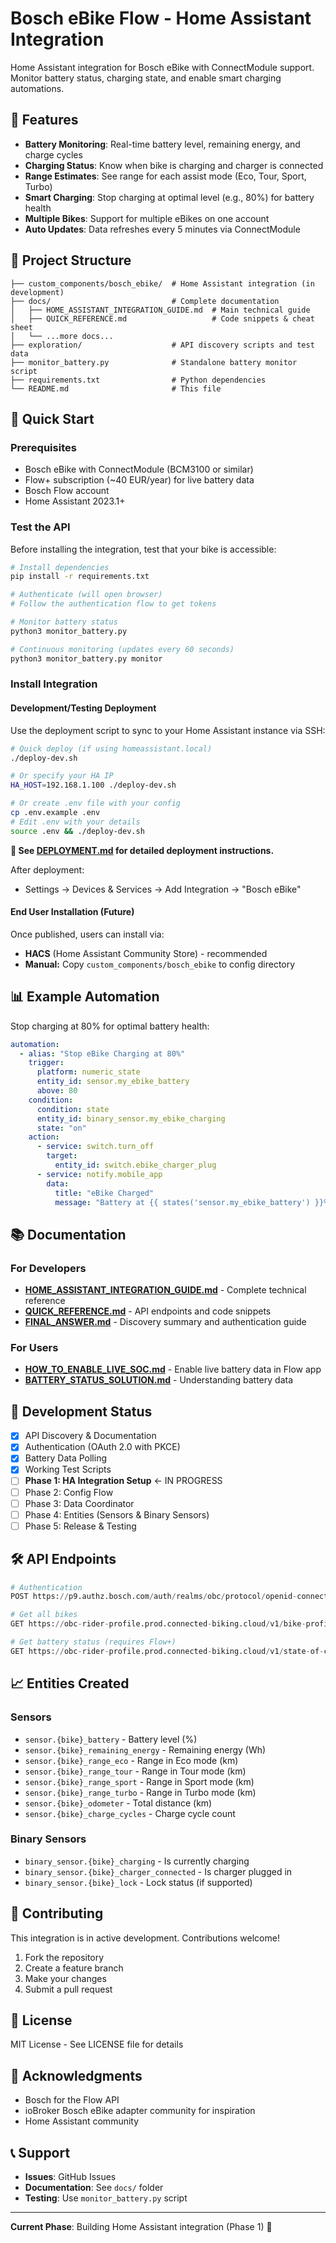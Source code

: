 # Bosch eBike Flow - Home Assistant Integration

Home Assistant integration for Bosch eBike with ConnectModule support. Monitor battery status, charging state, and enable smart charging automations.

## 🎯 Features

- **Battery Monitoring**: Real-time battery level, remaining energy, and charge cycles
- **Charging Status**: Know when bike is charging and charger is connected
- **Range Estimates**: See range for each assist mode (Eco, Tour, Sport, Turbo)
- **Smart Charging**: Stop charging at optimal level (e.g., 80%) for battery health
- **Multiple Bikes**: Support for multiple eBikes on one account
- **Auto Updates**: Data refreshes every 5 minutes via ConnectModule

## 📁 Project Structure

```
├── custom_components/bosch_ebike/  # Home Assistant integration (in development)
├── docs/                           # Complete documentation
│   ├── HOME_ASSISTANT_INTEGRATION_GUIDE.md  # Main technical guide
│   ├── QUICK_REFERENCE.md                   # Code snippets & cheat sheet
│   └── ...more docs...
├── exploration/                    # API discovery scripts and test data
├── monitor_battery.py              # Standalone battery monitor script
├── requirements.txt                # Python dependencies
└── README.md                       # This file
```

## 🚀 Quick Start

### Prerequisites

- Bosch eBike with ConnectModule (BCM3100 or similar)
- Flow+ subscription (~40 EUR/year) for live battery data
- Bosch Flow account
- Home Assistant 2023.1+

### Test the API

Before installing the integration, test that your bike is accessible:

```bash
# Install dependencies
pip install -r requirements.txt

# Authenticate (will open browser)
# Follow the authentication flow to get tokens

# Monitor battery status
python3 monitor_battery.py

# Continuous monitoring (updates every 60 seconds)
python3 monitor_battery.py monitor
```

### Install Integration

#### Development/Testing Deployment

Use the deployment script to sync to your Home Assistant instance via SSH:

```bash
# Quick deploy (if using homeassistant.local)
./deploy-dev.sh

# Or specify your HA IP
HA_HOST=192.168.1.100 ./deploy-dev.sh

# Or create .env file with your config
cp .env.example .env
# Edit .env with your details  
source .env && ./deploy-dev.sh
```

**📖 See [DEPLOYMENT.md](DEPLOYMENT.md) for detailed deployment instructions.**

After deployment:
- Settings → Devices & Services → Add Integration → "Bosch eBike"

#### End User Installation (Future)

Once published, users can install via:
- **HACS** (Home Assistant Community Store) - recommended
- **Manual:** Copy `custom_components/bosch_ebike` to config directory

## 📊 Example Automation

Stop charging at 80% for optimal battery health:

```yaml
automation:
  - alias: "Stop eBike Charging at 80%"
    trigger:
      platform: numeric_state
      entity_id: sensor.my_ebike_battery
      above: 80
    condition:
      condition: state
      entity_id: binary_sensor.my_ebike_charging
      state: "on"
    action:
      - service: switch.turn_off
        target:
          entity_id: switch.ebike_charger_plug
      - service: notify.mobile_app
        data:
          title: "eBike Charged"
          message: "Battery at {{ states('sensor.my_ebike_battery') }}% - optimal charge reached"
```

## 📚 Documentation

### For Developers

- **[HOME_ASSISTANT_INTEGRATION_GUIDE.md](docs/HOME_ASSISTANT_INTEGRATION_GUIDE.md)** - Complete technical reference
- **[QUICK_REFERENCE.md](docs/QUICK_REFERENCE.md)** - API endpoints and code snippets
- **[FINAL_ANSWER.md](docs/FINAL_ANSWER.md)** - Discovery summary and authentication guide

### For Users

- **[HOW_TO_ENABLE_LIVE_SOC.md](docs/HOW_TO_ENABLE_LIVE_SOC.md)** - Enable live battery data in Flow app
- **[BATTERY_STATUS_SOLUTION.md](docs/BATTERY_STATUS_SOLUTION.md)** - Understanding battery data

## 🔧 Development Status

- [x] API Discovery & Documentation
- [x] Authentication (OAuth 2.0 with PKCE)
- [x] Battery Data Polling
- [x] Working Test Scripts
- [ ] **Phase 1: HA Integration Setup** ← IN PROGRESS
- [ ] Phase 2: Config Flow
- [ ] Phase 3: Data Coordinator
- [ ] Phase 4: Entities (Sensors & Binary Sensors)
- [ ] Phase 5: Release & Testing

## 🛠️ API Endpoints

```python
# Authentication
POST https://p9.authz.bosch.com/auth/realms/obc/protocol/openid-connect/token

# Get all bikes
GET https://obc-rider-profile.prod.connected-biking.cloud/v1/bike-profile

# Get battery status (requires Flow+)
GET https://obc-rider-profile.prod.connected-biking.cloud/v1/state-of-charge/{bike_id}
```

## 📈 Entities Created

### Sensors
- `sensor.{bike}_battery` - Battery level (%)
- `sensor.{bike}_remaining_energy` - Remaining energy (Wh)
- `sensor.{bike}_range_eco` - Range in Eco mode (km)
- `sensor.{bike}_range_tour` - Range in Tour mode (km)
- `sensor.{bike}_range_sport` - Range in Sport mode (km)
- `sensor.{bike}_range_turbo` - Range in Turbo mode (km)
- `sensor.{bike}_odometer` - Total distance (km)
- `sensor.{bike}_charge_cycles` - Charge cycle count

### Binary Sensors
- `binary_sensor.{bike}_charging` - Is currently charging
- `binary_sensor.{bike}_charger_connected` - Is charger plugged in
- `binary_sensor.{bike}_lock` - Lock status (if supported)

## 🤝 Contributing

This integration is in active development. Contributions welcome!

1. Fork the repository
2. Create a feature branch
3. Make your changes
4. Submit a pull request

## 📝 License

MIT License - See LICENSE file for details

## 🙏 Acknowledgments

- Bosch for the Flow API
- ioBroker Bosch eBike adapter community for inspiration
- Home Assistant community

## 📞 Support

- **Issues**: GitHub Issues
- **Documentation**: See `docs/` folder
- **Testing**: Use `monitor_battery.py` script

---

**Current Phase**: Building Home Assistant integration (Phase 1) 🚧
